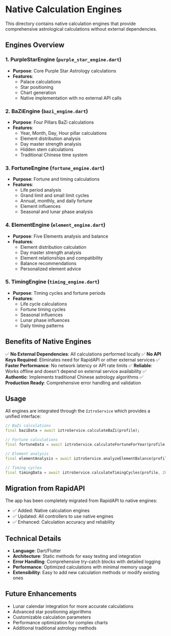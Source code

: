 # Native Calculation Engines

This directory contains native calculation engines that provide comprehensive astrological calculations without external dependencies.

## Engines Overview

### 1. PurpleStarEngine (`purple_star_engine.dart`)
- **Purpose**: Core Purple Star Astrology calculations
- **Features**: 
  - Palace calculations
  - Star positioning
  - Chart generation
  - Native implementation with no external API calls

### 2. BaZiEngine (`bazi_engine.dart`)
- **Purpose**: Four Pillars BaZi calculations
- **Features**:
  - Year, Month, Day, Hour pillar calculations
  - Element distribution analysis
  - Day master strength analysis
  - Hidden stem calculations
  - Traditional Chinese time system

### 3. FortuneEngine (`fortune_engine.dart`)
- **Purpose**: Fortune and timing calculations
- **Features**:
  - Life period analysis
  - Grand limit and small limit cycles
  - Annual, monthly, and daily fortune
  - Element influences
  - Seasonal and lunar phase analysis

### 4. ElementEngine (`element_engine.dart`)
- **Purpose**: Five Elements analysis and balance
- **Features**:
  - Element distribution calculation
  - Day master strength analysis
  - Element relationships and compatibility
  - Balance recommendations
  - Personalized element advice

### 5. TimingEngine (`timing_engine.dart`)
- **Purpose**: Timing cycles and fortune periods
- **Features**:
  - Life cycle calculations
  - Fortune timing cycles
  - Seasonal influences
  - Lunar phase influences
  - Daily timing patterns

## Benefits of Native Engines

✅ **No External Dependencies**: All calculations performed locally
✅ **No API Keys Required**: Eliminates need for RapidAPI or other external services
✅ **Faster Performance**: No network latency or API rate limits
✅ **Reliable**: Works offline and doesn't depend on external service availability
✅ **Authentic**: Implements traditional Chinese astrology algorithms
✅ **Production Ready**: Comprehensive error handling and validation

## Usage

All engines are integrated through the `IztroService` which provides a unified interface:

```dart
// BaZi calculations
final baziData = await iztroService.calculateBaZi(profile);

// Fortune calculations
final fortuneData = await iztroService.calculateFortuneForYear(profile, 2024);

// Element analysis
final elementAnalysis = await iztroService.analyzeElementBalance(profile, elementCounts, dayMaster);

// Timing cycles
final timingData = await iztroService.calculateTimingCycles(profile, 2024);
```

## Migration from RapidAPI

The app has been completely migrated from RapidAPI to native engines:
- ✅ Added: Native calculation engines
- ✅ Updated: All controllers to use native engines
- ✅ Enhanced: Calculation accuracy and reliability

## Technical Details

- **Language**: Dart/Flutter
- **Architecture**: Static methods for easy testing and integration
- **Error Handling**: Comprehensive try-catch blocks with detailed logging
- **Performance**: Optimized calculations with minimal memory usage
- **Extensibility**: Easy to add new calculation methods or modify existing ones

## Future Enhancements

- Lunar calendar integration for more accurate calculations
- Advanced star positioning algorithms
- Customizable calculation parameters
- Performance optimization for complex charts
- Additional traditional astrology methods

